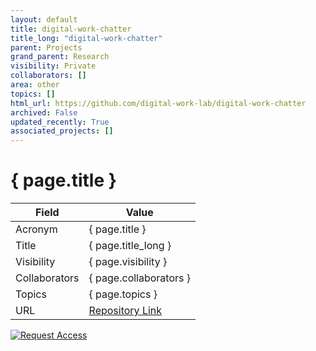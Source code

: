 ```yaml
---
layout: default
title: digital-work-chatter
title_long: "digital-work-chatter"
parent: Projects
grand_parent: Research
visibility: Private
collaborators: []
area: other
topics: []
html_url: https://github.com/digital-work-lab/digital-work-chatter
archived: False
updated_recently: True
associated_projects: []
---
```


# { page.title }

Field               | Value
------------------- | ----------------------------------
Acronym             | { page.title }
Title               | { page.title_long }
Visibility          | { page.visibility }
Collaborators       | { page.collaborators }
Topics              | { page.topics }
URL                 | [Repository Link](https://github.com/digital-work-lab/digital-work-chatter)

[![Request Access](https://img.shields.io/badge/Request-Access-blue?style=for-the-badge)](https://github.com/digital-work-lab/digital-work-chatter/issues/new?assignees=geritwagner&labels=access+request&template=request-repo-access.md&title=%5BAccess+Request%5D+Request+for+access+to+repository)

